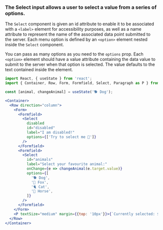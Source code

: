### The Select input allows a user to select a value from a series of options.
The `Select` component is given an id attribute to enable it to be associated with a `<label>` element for accessibility purposes, as well as a name attribute to represent the name of the associated data point submitted to the server. Each menu option is defined by an `<option>` element nested inside the `Select` component.

You can pass as many options as you need to the `options` prop. Each `<option>` element should have a value attribute containing the data value to submit to the server when that option is selected. The value defaults to the text contained inside the element.

```jsx
import React, { useState } from 'react';
import { Container, Row, Form, Formfield, Select, Paragraph as P } from '@moneypensionservice/directories';

const [animal, changeAnimal] = useState('🐕 Dog');

<Container>
  <Row direction="column">
    <Form>
      <Formfield>
        <Select
          disabled
          id="disabled"
          label="I am disabled!"
          options={['Try to select me 🙈']}
        />
      </Formfield>
      <Formfield>
        <Select
          id="animals"
          label="Select your favourite animal:"
          onChange={e => changeAnimal(e.target.value)}
          options={[
            '🐕 Dog',
            '🦊 Fox',
            '🐈 Cat',
            '🐎 Horse',
          ]}
        />
      </Formfield>
    </Form>
    <P textSize="medium" margin={{top: '10px'}}>{`Currently selected: ${animal}`}</P>
  </Row>
</Container>

```
